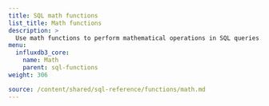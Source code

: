 ```yaml
---
title: SQL math functions
list_title: Math functions
description: >
  Use math functions to perform mathematical operations in SQL queries.
menu:
  influxdb3_core:
    name: Math
    parent: sql-functions    
weight: 306

source: /content/shared/sql-reference/functions/math.md
---
```


<!-- 
The content of this page is at /content/shared/sql-reference/functions/math.md
-->